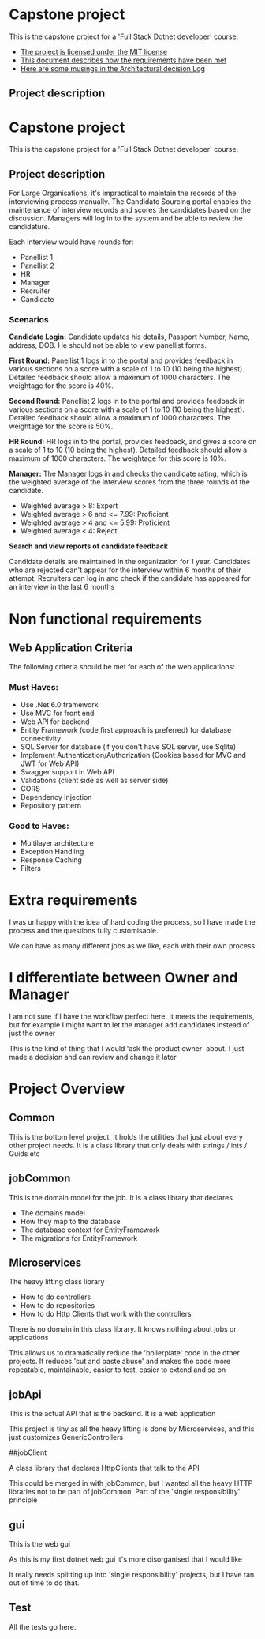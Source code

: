 # Capstone project

This is the capstone project for a 'Full Stack Dotnet developer' course. 

- [The project is licensed under the MIT license](LICENSE.md)
- [This document describes how the requirements have been met](REQUIREMENTS_AUDIT.md)
- [Here are some musings in the Architectural decision Log](ARCHITECTURAL_DECISION_LOG.md)

## Project description

# Capstone project

This is the capstone project for a 'Full Stack Dotnet developer' course. 

## Project description

For Large Organisations, it's impractical to maintain the records of the interviewing process manually. The Candidate Sourcing portal enables the maintenance of interview records and scores the candidates based on the discussion. Managers will log in to the system and be able to review the candidature.

Each interview would have rounds for:
- Panellist 1
- Panellist 2
- HR
- Manager
- Recruiter
- Candidate

### Scenarios

**Candidate Login:** 
Candidate updates his details, Passport Number, Name, address, DOB. He should not be able to view panellist forms.

**First Round:** 
Panellist 1 logs in to the portal and provides feedback in various sections on a score with a scale of 1 to 10 (10 being the highest). Detailed feedback should allow a maximum of 1000 characters. The weightage for the score is 40%.

**Second Round:** 
Panellist 2 logs in to the portal and provides feedback in various sections on a score with a scale of 1 to 10 (10 being the highest). Detailed feedback should allow a maximum of 1000 characters. The weightage for the score is 50%.

**HR Round:** 
HR logs in to the portal, provides feedback, and gives a score on a scale of 1 to 10 (10 being the highest). Detailed feedback should allow a maximum of 1000 characters. The weightage for this score is 10%.

**Manager:** 
The Manager logs in and checks the candidate rating, which is the weighted average of the interview scores from the three rounds of the candidate.

- Weighted average > 8: Expert
- Weighted average > 6 and <= 7.99: Proficient
- Weighted average > 4 and <= 5.99: Proficient
- Weighted average < 4: Reject

**Search and view reports of candidate feedback**

Candidate details are maintained in the organization for 1 year. Candidates who are rejected can't appear for the interview within 6 months of their attempt. Recruiters can log in and check if the candidate has appeared for an interview in the last 6 months

# Non functional requirements

## Web Application Criteria

The following criteria should be met for each of the web applications:

### Must Haves:
- Use .Net 6.0 framework
- Use MVC for front end
- Web API for backend
- Entity Framework (code first approach is preferred) for database connectivity
- SQL Server for database (if you don't have SQL server, use Sqlite)
- Implement Authentication/Authorization (Cookies based for MVC and JWT for Web API)
- Swagger support in Web API
- Validations (client side as well as server side)
- CORS
- Dependency Injection
- Repository pattern

### Good to Haves:
- Multilayer architecture
- Exception Handling
- Response Caching
- Filters

# Extra requirements

I was unhappy with the idea of hard coding the process, so I have
made the process and the questions fully customisable.

We can have as many different jobs as we like, each with their own process

# I differentiate between Owner and Manager

I am not sure if I have the workflow perfect here. It meets the requirements, but for
example I might want to let the manager add candidates instead of just the owner

This is the kind of thing that I would 'ask the product owner' about. I just made a decision and can 
review and change it later

# Project Overview

## Common
This is the bottom level project. It holds the utilities that 
just about every other project needs. It is a class library that
only deals with strings / ints / Guids etc

## jobCommon
This is the domain model for the job. It is a class library that
declares 
- The domains model
- How they map to the database
- The database context for EntityFramework
- The migrations for EntityFramework

## Microservices
The heavy lifting class library
- How to do controllers
- How to do repositories
- How to do Http Clients that work with the controllers

There is no domain in this class library. It knows nothing about 
jobs or applications

This allows us to dramatically reduce the 'boilerplate' code in the
other projects. It reduces 'cut and paste abuse' and makes the code
more repeatable, maintainable, easier to test, easier to extend and 
so on

## jobApi
This is the actual API that is the backend. It is a web application

This project is tiny as all the heavy lifting is done by Microservices, 
and this just customizes GenericControllers

##jobClient

A class library that declares HttpClients that talk to the API

This could be merged in with jobCommon, but I wanted all the heavy 
HTTP libraries not to be part of jobCommon. Part of the 'single responsibility'
principle

## gui
This is the web gui

As this is my first dotnet web gui it's more disorganised that 
I would like

It really needs splitting up into 'single responsibility' projects, but
I have ran out of time to do that.

## Test

All the tests go here.











